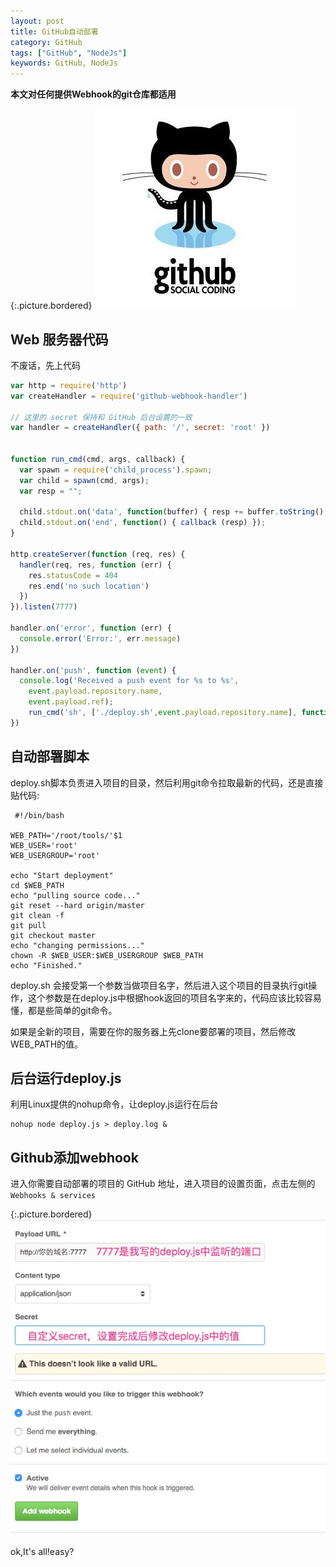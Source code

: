 ```yaml
---
layout: post
title: GitHub自动部署
category: GitHub
tags: ["GitHub", "NodeJs"]
keywords: GitHub, NodeJs
---
```


**本文对任何提供Webhook的git仓库都适用**

{:.picture.bordered}
![github](/attachments/images/GItHub-Automatic-Deployment/github.jpg)

## Web 服务器代码

不废话，先上代码

```javascript
var http = require('http')
var createHandler = require('github-webhook-handler')

// 这里的 secret 保持和 GitHub 后台设置的一致
var handler = createHandler({ path: '/', secret: 'root' })


function run_cmd(cmd, args, callback) {
  var spawn = require('child_process').spawn;
  var child = spawn(cmd, args);
  var resp = "";

  child.stdout.on('data', function(buffer) { resp += buffer.toString(); });
  child.stdout.on('end', function() { callback (resp) });
}

http.createServer(function (req, res) {
  handler(req, res, function (err) {
    res.statusCode = 404
    res.end('no such location')
  })
}).listen(7777)

handler.on('error', function (err) {
  console.error('Error:', err.message)
})

handler.on('push', function (event) {
  console.log('Received a push event for %s to %s',
    event.payload.repository.name,
    event.payload.ref);
    run_cmd('sh', ['./deploy.sh',event.payload.repository.name], function(text){ console.log(text) });
})
```

## 自动部署脚本

deploy.sh脚本负责进入项目的目录，然后利用git命令拉取最新的代码，还是直接贴代码:

```shell
 #!/bin/bash

WEB_PATH='/root/tools/'$1
WEB_USER='root'
WEB_USERGROUP='root'

echo "Start deployment"
cd $WEB_PATH
echo "pulling source code..."
git reset --hard origin/master
git clean -f
git pull
git checkout master
echo "changing permissions..."
chown -R $WEB_USER:$WEB_USERGROUP $WEB_PATH
echo "Finished."
```

deploy.sh 会接受第一个参数当做项目名字，然后进入这个项目的目录执行git操作，这个参数是在deploy.js中根据hook返回的项目名字来的，代码应该比较容易懂，都是些简单的git命令。

如果是全新的项目，需要在你的服务器上先clone要部署的项目，然后修改WEB_PATH的值。


## 后台运行deploy.js

利用Linux提供的nohup命令，让deploy.js运行在后台

```shell
nohup node deploy.js > deploy.log &
```

## Github添加webhook

进入你需要自动部署的项目的 GitHub 地址，进入项目的设置页面，点击左侧的 `Webhooks & services`

{:.picture.bordered}
![webhook](/attachments/images/GItHub-Automatic-Deployment/webhook.jpg)

ok,It's all!easy?

<style type="text/css">
    .picture{
        text-align: center;
    }
    .picture.bordered img{

        box-shadow: 0 2px 10px 2px rgba(0,0,0,.2);
    }
</style>
